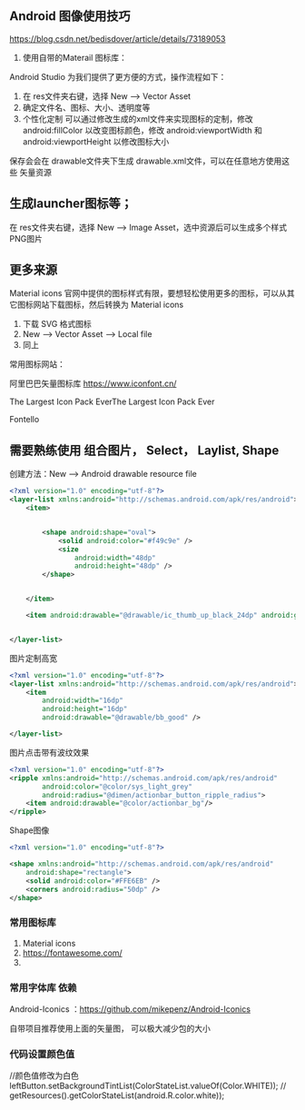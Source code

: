 ## Android 图像使用技巧
https://blog.csdn.net/bedisdover/article/details/73189053

1. 使用自带的Materail 图标库：

Android Studio 为我们提供了更方便的方式，操作流程如下：
1. 在 res文件夹右键，选择 New –> Vector Asset
2. 确定文件名、图标、大小、透明度等
3. 个性化定制
可以通过修改生成的xml文件来实现图标的定制，修改 android:fillColor 以改变图标颜色，修改 android:viewportWidth 和 android:viewportHeight 以修改图标大小

保存会会在 drawable文件夹下生成 drawable.xml文件，可以在任意地方使用这些 矢量资源


## 生成launcher图标等；
 在 res文件夹右键，选择 New –> Image Asset，选中资源后可以生成多个样式PNG图片


## 更多来源
Material icons 官网中提供的图标样式有限，要想轻松使用更多的图标，可以从其它图标网站下载图标，然后转换为 Material icons
1. 下载 SVG 格式图标
2. New –> Vector Asset –> Local file
3. 同上

常用图标网站：

阿里巴巴矢量图标库 https://www.iconfont.cn/

The Largest Icon Pack EverThe Largest Icon Pack Ever

Fontello


## 需要熟练使用 组合图片， Select， Laylist, Shape
创建方法：New –>  Android drawable resource file


```xml
<?xml version="1.0" encoding="utf-8"?>
<layer-list xmlns:android="http://schemas.android.com/apk/res/android">
    <item>


        <shape android:shape="oval">
            <solid android:color="#f49c9e" />
            <size
                android:width="48dp"
                android:height="48dp" />
        </shape>


    </item>

    <item android:drawable="@drawable/ic_thumb_up_black_24dp" android:gravity="center" />


</layer-list>
```
图片定制高宽

```xml
<?xml version="1.0" encoding="utf-8"?>
<layer-list xmlns:android="http://schemas.android.com/apk/res/android">
    <item
        android:width="16dp"
        android:height="16dp"
        android:drawable="@drawable/bb_good" />

</layer-list>
```
图片点击带有波纹效果
```xml
<?xml version="1.0" encoding="utf-8"?>
<ripple xmlns:android="http://schemas.android.com/apk/res/android"
        android:color="@color/sys_light_grey"
        android:radius="@dimen/actionbar_button_ripple_radius">
    <item android:drawable="@color/actionbar_bg"/>
</ripple>
```
Shape图像
```XML
<?xml version="1.0" encoding="utf-8"?>

<shape xmlns:android="http://schemas.android.com/apk/res/android"
    android:shape="rectangle">
    <solid android:color="#FFE6EB" />
    <corners android:radius="50dp" />
</shape>
```






### 常用图标库

1. Material icons  
2. https://fontawesome.com/
3. 

### 常用字体库 依赖

Android-Iconics ：https://github.com/mikepenz/Android-Iconics

自带项目推荐使用上面的矢量图， 可以极大减少包的大小


### 代码设置颜色值
//颜色值修改为白色
        leftButton.setBackgroundTintList(ColorStateList.valueOf(Color.WHITE));
      //        getResources().getColorStateList(android.R.color.white));
  
